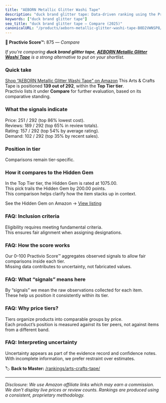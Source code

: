 ```yaml
---
title: "AEBORN Metallic Glitter Washi Tape"
description: "duck brand glitter tape: Data-driven ranking using the Practivio Score™. Positioned by quality, value, demand, findability, momentum."
keywords: ["duck brand glitter tape"]
seo_title: "duck brand glitter tape — Compare (2025)"
canonicalURL: "/products/aeborn-metallic-glitter-washi-tape-B0D2VWNSP8/"
---
```


**🛒 Practivio Score™:** 875 — _Compare_


*If you're comparing **duck brand glitter tape**, **[AEBORN Metallic Glitter Washi Tape](https://www.amazon.com/dp/B0D2VWNSP8?tag=practivio-20)** is a strong alternative to put on your shortlist.*
### Quick take
[Shop “AEBORN Metallic Glitter Washi Tape” on Amazon](https://www.amazon.com/dp/B0D2VWNSP8?tag=practivio-20)
This Arts & Crafts Tape is positioned **139 out of 292**, within the **Top Tier tier**.  
Practivio lists it under **Compare** for further evaluation, based on its comparative standing.

### What the signals indicate
Price: 251 / 292 (top 86% lowest cost).  
Reviews: 189 / 292 (top 65% in review totals).  
Rating: 157 / 292 (top 54% by average rating).  
Demand: 102 / 292 (top 35% by recent sales).

### Position in tier
Comparisons remain tier-specific.

### How it compares to the Hidden Gem
In the Top Tier tier, the Hidden Gem is rated at 1075.00.  
This pick trails the Hidden Gem by 200.00 points.  
This comparison helps clarify how the item stacks up in context.  

See the Hidden Gem on Amazon → [View listing](https://www.amazon.com/dp/B0025W9AWA?tag=practivio-20)

### FAQ: Inclusion criteria
Eligibility requires meeting fundamental criteria.  
This ensures fair alignment when assigning designations.

### FAQ: How the score works
Our 0–100 Practivio Score™ aggregates observed signals to allow fair comparisons inside each tier.  
Missing data contributes to uncertainty, not fabricated values.

### FAQ: What “signals” means here
By “signals” we mean the raw observations collected for each item.  
These help us position it consistently within its tier.

### FAQ: Why price tiers?
Tiers organize products into comparable groups by price.  
Each product’s position is measured against its tier peers, not against items from a different band.

### FAQ: Interpreting uncertainty
Uncertainty appears as part of the evidence record and confidence notes.  
With incomplete information, we prefer restraint over estimates.

<!-- Missing template for Compare/CompareWithinPriceClass -->


🏷️ **Back to Master:** [/rankings/arts-crafts-tape/](/rankings/arts-crafts-tape/)

---
_Disclosure: We use Amazon affiliate links which may earn a commission. We don’t display live prices or review counts. Rankings are produced using a consistent, proprietary methodology._

